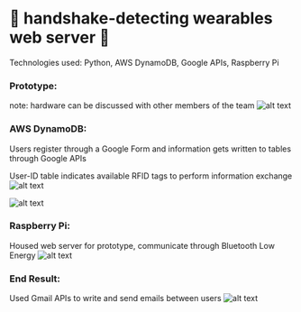 # 🤝 handshake-detecting wearables web server 🤝

Technologies used: Python, AWS DynamoDB, Google APIs, Raspberry Pi

### Prototype:
note: hardware can be discussed with other members of the team
![alt text](https://github.com/brianxphan/handshake-wearables-server/blob/master/images/Screen_Shot_2019-10-11_at_4.43.14_PM.png)

### AWS DynamoDB:
Users register through a Google Form and information gets written to tables through Google APIs

User-ID table indicates available RFID tags to perform information exchange
![alt text](https://github.com/brianxphan/handshake-wearables-server/blob/master/images/Screen_Shot_2019-10-11_at_4.29.47_PM.png)

![alt text](https://github.com/brianxphan/handshake-wearables-server/blob/master/images/Screen_Shot_2019-10-11_at_4.57.28_PM.png)

### Raspberry Pi:
Housed web server for prototype, communicate through Bluetooth Low Energy
![alt text](https://github.com/brianxphan/handshake-wearables-server/blob/master/images/pasted_image0.png)


### End Result:
Used Gmail APIs to write and send emails between users
![alt text](https://github.com/brianxphan/handshake-wearables-server/blob/master/images/Screen_Shot_2018-12-06_at_3.30.36_PM.png)
